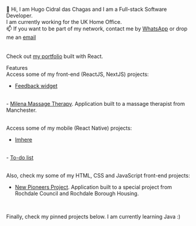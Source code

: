 👋 Hi, I am Hugo Cidral das Chagas and I am a Full-stack Software Developer.
</br>
I am currently working for the UK Home Office.
</br>
📫 If you want to be part of my network, contact me by <a href='https://wa.me/447450599950'>WhatsApp</a> or drop me an <a href='mailto:hugochagasuk@gmail.com'>email</a>
</br>
</br>
</br>
Check out <a href='https://www.hugochagas.co.uk/'>my portfolio</a> built with React.
</br>

Features
</br>
Access some of my front-end (ReactJS, NextJS) projects:
-  <a href="https://feedback-widget-wine.vercel.app/" target='_blank'>Feedback widget</a>
</br>
-  <a href='https://milenamassagetherapy.co.uk/' target='_blank'>Milena Massage Therapy</a>. Application built to a massage therapist from Manchester.
</br>
</br>

Access some of my mobile (React Native) projects:
-  <a href="https://github.com/h-chagas/imhere" target='_blank'>Imhere</a>
</br>
-  <a href="https://github.com/h-chagas/to-do-list-react-ignite-challenge-01" target='_blank'>To-do list</a>
</br>
</br>

Also, check my some of my HTML, CSS and JavaScript front-end projects:
</br>
-  <a href='https://www.newpioneersproject.co.uk/' target='_blank'>New Pioneers Project</a>. Application built to a special project from Rochdale Council and Rochdale Borough Housing.
</br>

Finally, check my pinned projects below. I am currently learning Java :)

<!---
h-chagas/h-chagas is a ✨ special ✨ repository because its `README.md` (this file) appears on your GitHub profile.
You can click the Preview link to take a look at your changes.
--->
